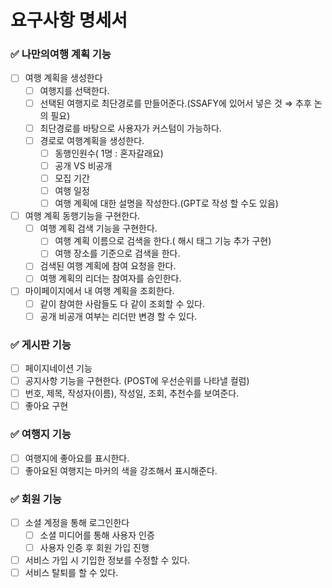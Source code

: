 # 요구사항 명세서

### ✅ 나만의여행 계획 기능

- [ ]  여행 계획을 생성한다
    - [ ]  여행지를 선택한다.
    - [ ]  선택된 여행지로 최단경로를 만들어준다.(SSAFY에 있어서 넣은 것 ⇒ 추후 논의 필요)
    - [ ]  최단경로를 바탕으로 사용자가 커스텀이 가능하다.
    - [ ]  경로로 여행계획을 생성한다.
        - [ ]  동행인원수( 1명 : 혼자갈래요)
        - [ ]  공개 VS 비공개
        - [ ]  모집 기간
        - [ ]  여행 일정
        - [ ]  여행 계획에 대한 설명을 작성한다.(GPT로 작성 할 수도 있음)
- [ ]  여행 계획 동행기능을 구현한다.
    - [ ]  여행 계획 검색 기능을 구현한다.
        - [ ]  여행 계획 이름으로 검색을 한다.( 해시 태그 기능 추가 구현)
        - [ ]  여행 장소를 기준으로 검색을 한다.
    - [ ]  검색된 여행 계획에 참여 요청을 한다.
    - [ ]  여행 계획의 리더는 참여자를 승인한다.
- [ ]  마이페이지에서 내 여행 계획을 조회한다.
    - [ ]  같이 참여한 사람들도 다 같이 조회할 수 있다.
    - [ ]  공개 비공개 여부는 리더만 변경 할 수 있다.

### ✅ 게시판 기능

- [ ]  페이지네이션 기능
- [ ]  공지사항 기능을 구현한다. (POST에 우선순위를 나타낼 컬럼)
- [ ]  번호, 제목, 작성자(이름), 작성일, 조회, 추천수를 보여준다.
- [ ]  좋아요 구현

### ✅ 여행지 기능

- [ ]  여행지에 좋아요를 표시한다.
- [ ]  좋아요된 여행지는 마커의 색을 강조해서 표시해준다.

### ✅ 회원 기능

- [ ]  소셜 계정을 통해 로그인한다
    - [ ]  소셜 미디어를 통해 사용자 인증
    - [ ]  사용자 인증 후 회원 가입 진행
- [ ]  서비스 가입 시 기입한 정보를 수정할 수 있다.
- [ ]  서비스 탈퇴를 할 수 있다.